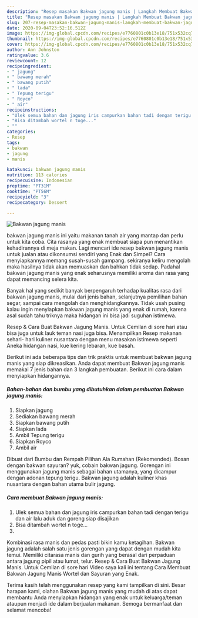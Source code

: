 ```yaml
---
description: "Resep masakan Bakwan jagung manis | Langkah Membuat Bakwan jagung manis Yang Lezat"
title: "Resep masakan Bakwan jagung manis | Langkah Membuat Bakwan jagung manis Yang Lezat"
slug: 207-resep-masakan-bakwan-jagung-manis-langkah-membuat-bakwan-jagung-manis-yang-lezat
date: 2020-09-04T23:52:16.512Z
image: https://img-global.cpcdn.com/recipes/e7760801c0b13e18/751x532cq70/bakwan-jagung-manis-foto-resep-utama.jpg
thumbnail: https://img-global.cpcdn.com/recipes/e7760801c0b13e18/751x532cq70/bakwan-jagung-manis-foto-resep-utama.jpg
cover: https://img-global.cpcdn.com/recipes/e7760801c0b13e18/751x532cq70/bakwan-jagung-manis-foto-resep-utama.jpg
author: Ann Johnston
ratingvalue: 3.6
reviewcount: 12
recipeingredient:
- " jagung"
- " bawang merah"
- " bawang putih"
- " lada"
- " Tepung terigu"
- " Royco"
- " air"
recipeinstructions:
- "Ulek semua bahan dan jagung iris campurkan bahan tadi dengan terigu dan air lalu aduk dan goreng siap disajikan"
- "Bisa ditambah wortel n toge..."
- ""
categories:
- Resep
tags:
- bakwan
- jagung
- manis

katakunci: bakwan jagung manis 
nutrition: 113 calories
recipecuisine: Indonesian
preptime: "PT31M"
cooktime: "PT56M"
recipeyield: "3"
recipecategory: Dessert

---
```



![Bakwan jagung manis](https://img-global.cpcdn.com/recipes/e7760801c0b13e18/751x532cq70/bakwan-jagung-manis-foto-resep-utama.jpg)


bakwan jagung manis ini yaitu makanan tanah air yang mantap dan perlu untuk kita coba. Cita rasanya yang enak membuat siapa pun menantikan kehadirannya di meja makan.
Lagi mencari ide resep bakwan jagung manis untuk jualan atau dikonsumsi sendiri yang Enak dan Simpel? Cara menyiapkannya memang susah-susah gampang. sekiranya keliru mengolah maka hasilnya tidak akan memuaskan dan bahkan tidak sedap. Padahal bakwan jagung manis yang enak seharusnya memiliki aroma dan rasa yang dapat memancing selera kita.

Banyak hal yang sedikit banyak berpengaruh terhadap kualitas rasa dari bakwan jagung manis, mulai dari jenis bahan, selanjutnya pemilihan bahan segar, sampai cara mengolah dan menghidangkannya. Tidak usah pusing kalau ingin menyiapkan bakwan jagung manis yang enak di rumah, karena asal sudah tahu triknya maka hidangan ini bisa jadi suguhan istimewa.

Resep &amp; Cara Buat Bakwan Jagung Manis. Untuk Cemilan di sore hari atau bisa juga untuk lauk teman nasi juga bisa. Menampilkan Resep makanan sehari- hari kuliner nusantara dengan menu masakan istimewa seperti Aneka hidangan nasi, kue kering lebaran, kue basah.


Berikut ini ada beberapa tips dan trik praktis untuk membuat bakwan jagung manis yang siap dikreasikan. Anda dapat membuat Bakwan jagung manis memakai 7 jenis bahan dan 3 langkah pembuatan. Berikut ini cara dalam menyiapkan hidangannya.

<!--inarticleads1-->

##### Bahan-bahan dan bumbu yang dibutuhkan dalam pembuatan Bakwan jagung manis:

1. Siapkan  jagung
1. Sediakan  bawang merah
1. Siapkan  bawang putih
1. Siapkan  lada
1. Ambil  Tepung terigu
1. Siapkan  Royco
1. Ambil  air


Dibuat dari Bumbu dan Rempah Pilihan Ala Rumahan (Rekomended). Bosan dengan bakwan sayuran? yuk, cobain bakwan jagung. Gorengan ini menggunakan jagung manis sebagai bahan utamanya, yang dicampur dengan adonan tepung terigu. Bakwan jagung adalah kuliner khas nusantara dengan bahan utama bulir jagung. 

<!--inarticleads2-->

##### Cara membuat Bakwan jagung manis:

1. Ulek semua bahan dan jagung iris campurkan bahan tadi dengan terigu dan air lalu aduk dan goreng siap disajikan
1. Bisa ditambah wortel n toge...
1. 


Kombinasi rasa manis dan pedas pasti bikin kamu ketagihan. Bakwan jagung adalah salah satu jenis gorengan yang dapat dengan mudah kita temui. Memiliki citarasa manis dan gurih yang berasal dari perpaduan antara jagung pipil atau lumat, telur. Resep &amp; Cara Buat Bakwan Jagung Manis. Untuk Cemilan di sore hari Video saya kali ini tentang Cara Membuat Bakwan Jagung Manis Wortel dan Sayuran yang Enak. 

Terima kasih telah menggunakan resep yang kami tampilkan di sini. Besar harapan kami, olahan Bakwan jagung manis yang mudah di atas dapat membantu Anda menyiapkan hidangan yang enak untuk keluarga/teman ataupun menjadi ide dalam berjualan makanan. Semoga bermanfaat dan selamat mencoba!
